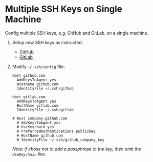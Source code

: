 # Multiple SSH Keys on Single Machine



Config multiple SSH keys, e.g. GitHub and GitLab, on a single machine.

1. Setup new SSH keys as instructed:
   - [GitHub](https://docs.github.com/en/authentication/connecting-to-github-with-ssh/generating-a-new-ssh-key-and-adding-it-to-the-ssh-agent)
   - [GitLab](https://docs.gitlab.com/ee/ssh/)

2. Modify `~/.ssh/config` file:

   ```
   Host github.com
     AddKeysToAgent yes
     HostName github.com
     IdentityFile ~/.ssh/github
   
   Host gitlab.com
     AddKeysToAgent yes
     HostName gitlab.com
     IdentityFile ~/.ssh/gitlab
     
   # Host company.github.com
     # AddKeysToAgent yes
     # UseKeychain yes
     # PreferredAuthentications publickey
     # HostName github.com
     # IdentityFile ~/.ssh/github_company_key
   ```

   *Note: If chose not to add a passphrase to the key, then omit the `UseKeychain` line.*